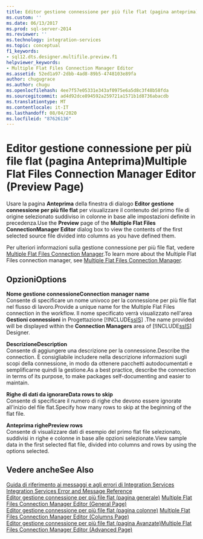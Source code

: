 ```yaml
---
title: Editor gestione connessione per più file flat (pagina anteprima) | Microsoft Docs
ms.custom: ''
ms.date: 06/13/2017
ms.prod: sql-server-2014
ms.reviewer: ''
ms.technology: integration-services
ms.topic: conceptual
f1_keywords:
- sql12.dts.designer.multifile.preview.f1
helpviewer_keywords:
- Multiple Flat Files Connection Manager Editor
ms.assetid: 52ed1a97-2dbb-4ad8-89b5-4748103e89fa
author: chugugrace
ms.author: chugu
ms.openlocfilehash: 4ee7f57e05331e343af0975e6a5d8c3f48b58fda
ms.sourcegitcommit: ad4d92dce894592a259721a1571b1d8736abacdb
ms.translationtype: MT
ms.contentlocale: it-IT
ms.lasthandoff: 08/04/2020
ms.locfileid: "87626136"
---
```

# <a name="multiple-flat-files-connection-manager-editor-preview-page"></a><span data-ttu-id="8e58b-102">Editor gestione connessione per più file flat (pagina Anteprima)</span><span class="sxs-lookup"><span data-stu-id="8e58b-102">Multiple Flat Files Connection Manager Editor (Preview Page)</span></span>
  <span data-ttu-id="8e58b-103">Usare la pagina **Anteprima** della finestra di dialogo **Editor gestione connessione per più file flat** per visualizzare il contenuto del primo file di origine selezionato suddiviso in colonne in base alle impostazioni definite in precedenza.</span><span class="sxs-lookup"><span data-stu-id="8e58b-103">Use the **Preview** page of the **Multiple Flat Files ConnectionManager Editor** dialog box to view the contents of the first selected source file divided into columns as you have defined them.</span></span>  
  
 <span data-ttu-id="8e58b-104">Per ulteriori informazioni sulla gestione connessione per più file flat, vedere [Multiple Flat Files Connection Manager](connection-manager/multiple-flat-files-connection-manager.md).</span><span class="sxs-lookup"><span data-stu-id="8e58b-104">To learn more about the Multiple Flat Files connection manager, see [Multiple Flat Files Connection Manager](connection-manager/multiple-flat-files-connection-manager.md).</span></span>  
  
## <a name="options"></a><span data-ttu-id="8e58b-105">Opzioni</span><span class="sxs-lookup"><span data-stu-id="8e58b-105">Options</span></span>  
 <span data-ttu-id="8e58b-106">**Nome gestione connessione**</span><span class="sxs-lookup"><span data-stu-id="8e58b-106">**Connection manager name**</span></span>  
 <span data-ttu-id="8e58b-107">Consente di specificare un nome univoco per la connessione per più file flat nel flusso di lavoro.</span><span class="sxs-lookup"><span data-stu-id="8e58b-107">Provide a unique name for the Multiple Flat Files connection in the workflow.</span></span> <span data-ttu-id="8e58b-108">Il nome specificato verrà visualizzato nell'area **Gestioni connessioni** in Progettazione [!INCLUDE[ssIS](../includes/ssis-md.md)] .</span><span class="sxs-lookup"><span data-stu-id="8e58b-108">The name provided will be displayed within the **Connection Managers** area of [!INCLUDE[ssIS](../includes/ssis-md.md)] Designer.</span></span>  
  
 <span data-ttu-id="8e58b-109">**Descrizione**</span><span class="sxs-lookup"><span data-stu-id="8e58b-109">**Description**</span></span>  
 <span data-ttu-id="8e58b-110">Consente di aggiungere una descrizione per la connessione.</span><span class="sxs-lookup"><span data-stu-id="8e58b-110">Describe the connection.</span></span> <span data-ttu-id="8e58b-111">È consigliabile includere nella descrizione informazioni sugli scopi della connessione, in modo da ottenere pacchetti autodocumentati e semplificarne quindi la gestione.</span><span class="sxs-lookup"><span data-stu-id="8e58b-111">As a best practice, describe the connection in terms of its purpose, to make packages self-documenting and easier to maintain.</span></span>  
  
 <span data-ttu-id="8e58b-112">**Righe di dati da ignorare**</span><span class="sxs-lookup"><span data-stu-id="8e58b-112">**Data rows to skip**</span></span>  
 <span data-ttu-id="8e58b-113">Consente di specificare il numero di righe che devono essere ignorate all'inizio del file flat.</span><span class="sxs-lookup"><span data-stu-id="8e58b-113">Specify how many rows to skip at the beginning of the flat file.</span></span>  
  
 <span data-ttu-id="8e58b-114">**Anteprima righe**</span><span class="sxs-lookup"><span data-stu-id="8e58b-114">**Preview rows**</span></span>  
 <span data-ttu-id="8e58b-115">Consente di visualizzare dati di esempio del primo flat file selezionato, suddivisi in righe e colonne in base alle opzioni selezionate.</span><span class="sxs-lookup"><span data-stu-id="8e58b-115">View sample data in the first selected flat file, divided into columns and rows by using the options selected.</span></span>  
  
## <a name="see-also"></a><span data-ttu-id="8e58b-116">Vedere anche</span><span class="sxs-lookup"><span data-stu-id="8e58b-116">See Also</span></span>  
 <span data-ttu-id="8e58b-117">[Guida di riferimento ai messaggi e agli errori di Integration Services](../../2014/integration-services/integration-services-error-and-message-reference.md) </span><span class="sxs-lookup"><span data-stu-id="8e58b-117">[Integration Services Error and Message Reference](../../2014/integration-services/integration-services-error-and-message-reference.md) </span></span>  
 <span data-ttu-id="8e58b-118">[Editor gestione connessione per più file flat &#40;pagina generale&#41;](general-page-of-integration-services-designers-options.md) </span><span class="sxs-lookup"><span data-stu-id="8e58b-118">[Multiple Flat Files Connection Manager Editor &#40;General Page&#41;](general-page-of-integration-services-designers-options.md) </span></span>  
 <span data-ttu-id="8e58b-119">[Editor gestione connessione per più file flat &#40;pagina colonne&#41;](../../2014/integration-services/multiple-flat-files-connection-manager-editor-columns-page.md) </span><span class="sxs-lookup"><span data-stu-id="8e58b-119">[Multiple Flat Files Connection Manager Editor &#40;Columns Page&#41;](../../2014/integration-services/multiple-flat-files-connection-manager-editor-columns-page.md) </span></span>  
 [<span data-ttu-id="8e58b-120">Editor gestione connessione per più file flat &#40;pagina Avanzate&#41;</span><span class="sxs-lookup"><span data-stu-id="8e58b-120">Multiple Flat Files Connection Manager Editor &#40;Advanced Page&#41;</span></span>](../../2014/integration-services/multiple-flat-files-connection-manager-editor-advanced-page.md)  
  
  
